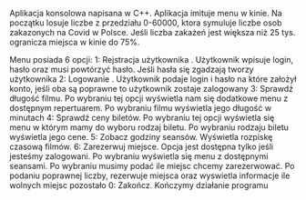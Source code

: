 Aplikacja konsolowa napisana w C++. Aplikacja imituje menu w kinie. 
Na początku losuje liczbe z przedziału 0-60000, ktora symuluje liczbe osob zakazonych na Covid w Polsce.
Jeśli liczba zakażeń jest większa niż 25 tys. ogranicza miejsca w kinie do 75%.

Menu posiada 6 opcji:
1: Rejstracja użytkownika . Użytkownik wpisuje login, hasło oraz musi powtórzyć hasło. Jeśli hasła się zgadzają tworzy użytkownika
2: Logowanie . Użytkownik podaje login i hasło na które założył konto, jeśli oba są poprawne to użytkownik zostaje zalogowany
3: Sprawdź długość filmu. Po wybraniu tej opcji wyświetla nam się dodatkowe menu z dostępnym repertuarem. Po wybraniu filmu wyświetla jego długość w minutach
4: Sprawdź ceny biletów. Po wybraniu tej opcji wyświetla się menu w którym mamy do wyboru rodzaj biletu. Po wybraniu rodzaju biletu wyświetla jego cene.
5: Zobacz godziny seansów. Wyświetla rozpiskę czasową filmów.
6: Zarezerwuj miejsce. Opcja jest dostępna tylko jeśli jesteśmy zalogowani. Po wybraniu wyświetla się menu z dostępnymi seansami. Po wybraniu musimy podać ile 
miejsc chcemy zarezerwować. Po podaniu poprawnej liczby, rezerwuje miejsca oraz wyswietla informacje ile wolnych miejsc pozostało
0: Zakończ. Kończymy działanie programu
